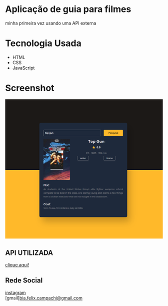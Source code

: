 # Aplicação de guia para filmes
minha primeira vez usando uma API externa
# Tecnologia Usada
+ HTML
+ CSS 
+ JavaScript
# Screenshot
 <p align:center>
    <img src="movieguideshot.png" width:50% alt="aplicação">
</P>

## API UTILIZADA
<a href="https://www.omdbapi.com">clique aqui!</a>

## Rede Social
[instagram](https://www.instagram.com/trizzcamp/) <br>
[gmail]bia.felix.campachi@gmail.com